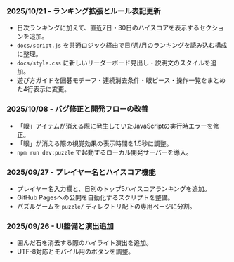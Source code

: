 ### 2025/10/21 - ランキング拡張とルール表記更新

- 日次ランキングに加えて、直近7日・30日のハイスコアを表示するセクションを追加。
- `docs/script.js` を共通ロジック経由で日/週/月のランキングを読み込む構成に整理。
- `docs/style.css` に新しいリーダーボード見出し・説明文のスタイルを追加。
- 遊び方ガイドを囲碁モチーフ・連続消去条件・眼ピース・操作一覧をまとめた4行表示に変更。

### 2025/10/08 - バグ修正と開発フローの改善

- 「眼」アイテムが消える際に発生していたJavaScriptの実行時エラーを修正。
- 「眼」が消える際の視覚効果の表示時間を1.5秒に調整。
- `npm run dev:puzzle` で起動するローカル開発サーバーを導入。

### 2025/09/27 - プレイヤー名とハイスコア機能

- プレイヤー名入力欄と、日別のトップ5ハイスコアランキングを追加。
- GitHub Pagesへの公開を自動化するスクリプトを整備。
- パズルゲームを `puzzle/` ディレクトリ配下の専用ページに分割。

### 2025/09/26 - UI整備と演出追加

- 囲んだ石を消去する際のハイライト演出を追加。
- UTF-8対応とモバイル用のボタンを調整。
